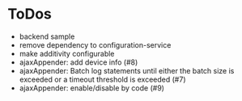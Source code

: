 # ToDos

- backend sample
- remove dependency to configuration-service
- make additivity configurable
- ajaxAppender: add device info (#8)
- ajaxAppender: Batch log statements until either the batch size is exceeded or a timeout threshold is exceeded (#7)
- ajaxAppender: enable/disable by code (#9)
